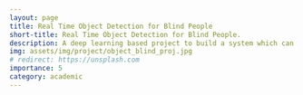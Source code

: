 ```yaml
---
layout: page
title: Real Time Object Detection for Blind People
short-title: Real Time Object Detection for Blind People.
description: A deep learning based project to build a system which can extract person name from given text. The project was focused to build a robust model which can extract any person name which can be used in any call center and online voice based transaction systems.
img: assets/img/project/object_blind_proj.jpg
# redirect: https://unsplash.com
importance: 5
category: academic
---
```

